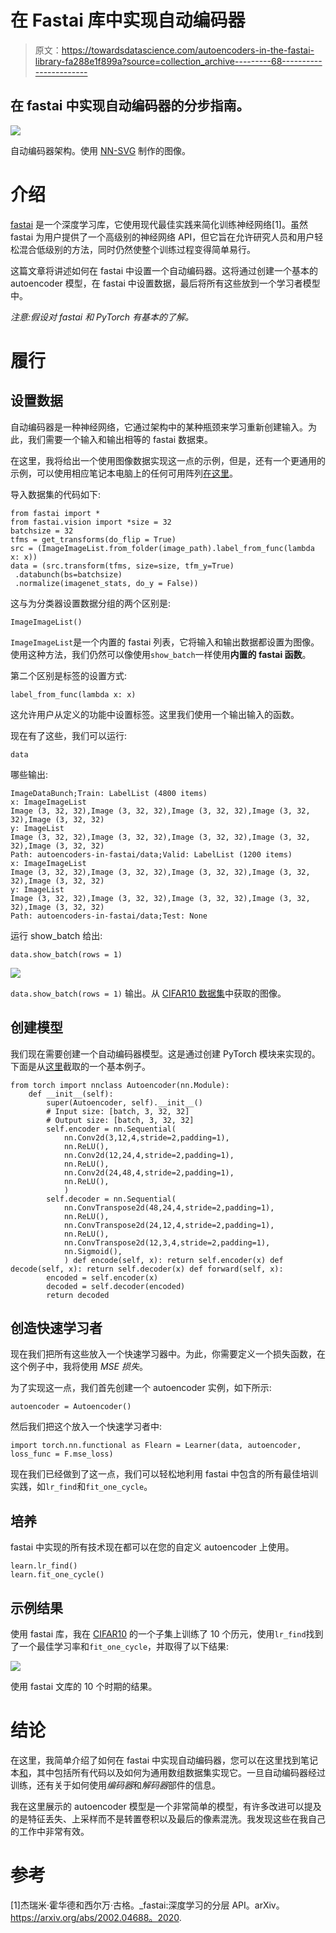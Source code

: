 # 在 Fastai 库中实现自动编码器

> 原文：<https://towardsdatascience.com/autoencoders-in-the-fastai-library-fa288e1f899a?source=collection_archive---------68----------------------->

## 在 fastai 中实现自动编码器的分步指南。

![](img/b30857e6290a443b253e4d52a1636886.png)

自动编码器架构。使用 [NN-SVG](https://alexlenail.me/NN-SVG/LeNet.html) 制作的图像。

# 介绍

[fastai](https://docs.fast.ai/index.html) 是一个深度学习库，它使用现代最佳实践来简化训练神经网络[1]。虽然 fastai 为用户提供了一个高级别的神经网络 API，但它旨在允许研究人员和用户轻松混合低级别的方法，同时仍然使整个训练过程变得简单易行。

这篇文章将讲述如何在 fastai 中设置一个自动编码器。这将通过创建一个基本的 autoencoder 模型，在 fastai 中设置数据，最后将所有这些放到一个学习者模型中。

*注意:假设对 fastai 和 PyTorch 有基本的了解。*

# 履行

## 设置数据

自动编码器是一种神经网络，它通过架构中的某种瓶颈来学习重新创建输入。为此，我们需要一个输入和输出相等的 fastai 数据束。

在这里，我将给出一个使用图像数据实现这一点的示例，但是，还有一个更通用的示例，可以使用相应笔记本电脑上的任何可用阵列[在这里](https://github.com/henriwoodcock/blog-post-codes/blob/master/autoencoders-in-fastai/autoencoders-in-fastai.ipynb)。

导入数据集的代码如下:

```
from fastai import *
from fastai.vision import *size = 32
batchsize = 32
tfms = get_transforms(do_flip = True)
src = (ImageImageList.from_folder(image_path).label_from_func(lambda x: x))
data = (src.transform(tfms, size=size, tfm_y=True)
 .databunch(bs=batchsize)
 .normalize(imagenet_stats, do_y = False))
```

这与为分类器设置数据分组的两个区别是:

```
ImageImageList()
```

`ImageImageList`是一个内置的 fastai 列表，它将输入和输出数据都设置为图像。使用这种方法，我们仍然可以像使用`show_batch`一样使用**内置的 fastai 函数**。

第二个区别是标签的设置方式:

```
label_from_func(lambda x: x)
```

这允许用户从定义的功能中设置标签。这里我们使用一个输出输入的函数。

现在有了这些，我们可以运行:

```
data
```

哪些输出:

```
ImageDataBunch;Train: LabelList (4800 items)
x: ImageImageList
Image (3, 32, 32),Image (3, 32, 32),Image (3, 32, 32),Image (3, 32, 32),Image (3, 32, 32)
y: ImageList
Image (3, 32, 32),Image (3, 32, 32),Image (3, 32, 32),Image (3, 32, 32),Image (3, 32, 32)
Path: autoencoders-in-fastai/data;Valid: LabelList (1200 items)
x: ImageImageList
Image (3, 32, 32),Image (3, 32, 32),Image (3, 32, 32),Image (3, 32, 32),Image (3, 32, 32)
y: ImageList
Image (3, 32, 32),Image (3, 32, 32),Image (3, 32, 32),Image (3, 32, 32),Image (3, 32, 32)
Path: autoencoders-in-fastai/data;Test: None
```

运行 show_batch 给出:

```
data.show_batch(rows = 1)
```

![](img/97368709f62dfa444b1ded2484bd0e9f.png)

`data.show_batch(rows = 1)` 输出。从 [CIFAR10 数据集](https://www.cs.toronto.edu/~kriz/cifar.html)中获取的图像。

## 创建模型

我们现在需要创建一个自动编码器模型。这是通过创建 PyTorch 模块来实现的。下面是从[这里](https://github.com/jellycsc/PyTorch-CIFAR-10-autoencoder/blob/master/main.py)截取的一个基本例子。

```
from torch import nnclass Autoencoder(nn.Module):
    def __init__(self):
        super(Autoencoder, self).__init__()
        # Input size: [batch, 3, 32, 32]
        # Output size: [batch, 3, 32, 32]
        self.encoder = nn.Sequential(
            nn.Conv2d(3,12,4,stride=2,padding=1),
            nn.ReLU(),
            nn.Conv2d(12,24,4,stride=2,padding=1),
            nn.ReLU(),
            nn.Conv2d(24,48,4,stride=2,padding=1),
            nn.ReLU(),
            )
        self.decoder = nn.Sequential(
            nn.ConvTranspose2d(48,24,4,stride=2,padding=1),
            nn.ReLU(),
            nn.ConvTranspose2d(24,12,4,stride=2,padding=1),
            nn.ReLU(),
            nn.ConvTranspose2d(12,3,4,stride=2,padding=1),
            nn.Sigmoid(),
            ) def encode(self, x): return self.encoder(x) def decode(self, x): return self.decoder(x) def forward(self, x):
        encoded = self.encoder(x)
        decoded = self.decoder(encoded)
        return decoded
```

## 创造快速学习者

现在我们把所有这些放入一个快速学习器中。为此，你需要定义一个损失函数，在这个例子中，我将使用 *MSE 损失*。

为了实现这一点，我们首先创建一个 autoencoder 实例，如下所示:

```
autoencoder = Autoencoder()
```

然后我们把这个放入一个快速学习者中:

```
import torch.nn.functional as Flearn = Learner(data, autoencoder, loss_func = F.mse_loss)
```

现在我们已经做到了这一点，我们可以轻松地利用 fastai 中包含的所有最佳培训实践，如`lr_find`和`fit_one_cycle`。

## 培养

fastai 中实现的所有技术现在都可以在您的自定义 autoencoder 上使用。

```
learn.lr_find()
learn.fit_one_cycle()
```

## 示例结果

使用 fastai 库，我在 [CIFAR10](https://www.cs.toronto.edu/~kriz/cifar.html) 的一个子集上训练了 10 个历元，使用`lr_find`找到了一个最佳学习率和`fit_one_cycle`，并取得了以下结果:

![](img/13065a79e4656e02cc72637d0987aa01.png)

使用 fastai 文库的 10 个时期的结果。

# 结论

在这里，我简单介绍了如何在 fastai 中实现自动编码器，您可以在这里找到笔记本[和](https://github.com/henriwoodcock/blog-post-codes/blob/master/autoencoders-in-fastai/autoencoders-in-fastai.ipynb)，其中包括所有代码以及如何为通用数组数据集实现它。一旦自动编码器经过训练，还有关于如何使用*编码器*和*解码器*部件的信息。

我在这里展示的 autoencoder 模型是一个非常简单的模型，有许多改进可以提及的是特征丢失、上采样而不是转置卷积以及最后的像素混洗。我发现这些在我自己的工作中非常有效。

# 参考

[1]杰瑞米·霍华德和西尔万·古格。_fastai:深度学习的分层 API。arXiv。https://arxiv.org/abs/2002.04688。2020.